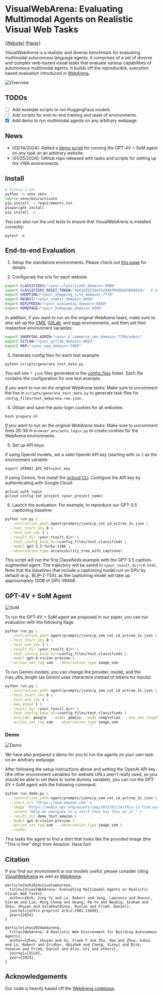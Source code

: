 # VisualWebArena: Evaluating Multimodal Agents on Realistic Visual Web Tasks
<!-- <p align="center">
<a href="https://www.python.org/downloads/release/python-3109/"><img src="https://img.shields.io/badge/python-3.10-blue.svg" alt="Python 3.10"></a>
<a href="https://pre-commit.com/"><img src="https://img.shields.io/badge/pre--commit-enabled-brightgreen?logo=pre-commit&logoColor=white" alt="pre-commit"></a>
<a href="https://github.com/psf/black"><img src="https://img.shields.io/badge/code%20style-black-000000.svg" alt="Code style: black"></a>
<a href="https://mypy-lang.org/"><img src="https://www.mypy-lang.org/static/mypy_badge.svg" alt="Checked with mypy"></a>
<a href="https://beartype.readthedocs.io"><img src="https://raw.githubusercontent.com/beartype/beartype-assets/main/badge/bear-ified.svg" alt="bear-ified"></a>
</p> -->

[<a href="https://jykoh.com/vwa">Website</a>] 
[<a href="https://arxiv.org/abs/2401.13649">Paper</a>]

<i>VisualWebArena</i> is a realistic and diverse benchmark for evaluating multimodal autonomous language agents. It comprises of a set of diverse and complex web-based visual tasks that evaluate various capabilities of autonomous multimodal agents. It builds off the reproducible, execution based evaluation introduced in <a href="https://webarena.dev" target="_blank">WebArena</a>.

![Overview](media/overview.png)

## TODOs
- [ ] Add example scripts to run HuggingFace models.
- [ ] Add scripts for end-to-end training and reset of environments.
- [x] Add demo to run multimodal agents on any arbitrary webpage.

## News
- [02/14/2024]: Added a [demo script](run_demo.py) for running the GPT-4V + SoM agent on any task on an arbitrary website.
- [01/25/2024]: GitHub repo released with tasks and scripts for setting up the VWA environments.

## Install
```bash
# Python 3.10+
python -m venv venv
source venv/bin/activate
pip install -r requirements.txt
playwright install
pip install -e .
```

You can also run the unit tests to ensure that VisualWebArena is installed correctly:
```
pytest -x
```


## End-to-end Evaluation
1. Setup the standalone environments.
Please check out [this page](environment_docker/README.md) for details.

2. Configurate the urls for each website.
```bash
export CLASSIFIEDS="<your_classifieds_domain>:9980"
export CLASSIFIEDS_RESET_TOKEN="4b61655535e7ed388f0d40a93600254c"  # Default reset token for classifieds site, change if you edited its docker-compose.yml
export SHOPPING="<your_shopping_site_domain>:7770"
export REDDIT="<your_reddit_domain>:9999"
export WIKIPEDIA="<your_wikipedia_domain>:8888"
export HOMEPAGE="<your_homepage_domain>:4399"
```

In addition, if you want to run on the original WebArena tasks, make sure to also set up the [CMS](https://github.com/web-arena-x/webarena/blob/main/environment_docker/README.md#e-commerce-content-management-system-cms), [GitLab](https://github.com/web-arena-x/webarena/blob/main/environment_docker/README.md#gitlab-website), and [map](https://github.com/web-arena-x/webarena/blob/main/environment_docker/README.md#map) environments, and then set their respective environment variables:
```bash
export SHOPPING_ADMIN="<your_e_commerce_cms_domain>:7780/admin"
export GITLAB="<your_gitlab_domain>:8023"
export MAP="<your_map_domain>:3000"
```

3. Generate config files for each test example:
```bash
python scripts/generate_test_data.py
```
You will see `*.json` files generated in the [config_files](./config_files) folder. Each file contains the configuration for one test example.

*If you want to run on the original WebArena tasks:* Make sure to uncomment the line in `scripts/generate_test_data.py` to generate task files for `config_files/test_webarena.raw.json`.

4. Obtain and save the auto-login cookies for all websites:
```
bash prepare.sh
```

*If you want to run on the original WebArena tasks:* Make sure to uncomment lines 35-38 in `browser_env/auto_login.py` to create cookies for the WebArena environments.

5. Set up API keys.

If using OpenAI models, set a valid OpenAI API key (starting with `sk-`) as the environment variable:
```
export OPENAI_API_KEY=your_key
```

If using Gemini, first install the [gcloud CLI](https://cloud.google.com/sdk/docs/install). Configure the API key by authenticating with Google Cloud:
```
gcloud auth login
gcloud config set project <your_project_name>
```

6. Launch the evaluation. For example, to reproduce our GPT-3.5 captioning baseline:
```bash
python run.py \
  --instruction_path agent/prompts/jsons/p_cot_id_actree_3s.json \
  --test_start_idx 0 \
  --test_end_idx 1 \
  --result_dir <your_result_dir> \
  --test_config_base_dir=config_files/test_classifieds \
  --model gpt-3.5-turbo-1106 \
  --observation_type accessibility_tree_with_captioner
```
This script will run the first Classifieds example with the GPT-3.5 caption-augmented agent. The trajectory will be saved in `<your_result_dir>/0.html`. Note that the baselines that include a captioning model run on GPU by default (e.g., BLIP-2-T5XL as the captioning model will take up approximately 12GB of GPU VRAM).

## GPT-4V + SoM Agent
![SoM](media/som_figure.png)

To run the GPT-4V + SoM agent we proposed in our paper, you can run evaluation with the following flags:
```bash
python run.py \
  --instruction_path agent/prompts/jsons/p_som_cot_id_actree_3s.json \
  --test_start_idx 0 \
  --test_end_idx 1 \
  --result_dir <your_result_dir> \
  --test_config_base_dir=config_files/test_classifieds \
  --model gpt-4-vision-preview \
  --action_set_tag som  --observation_type image_som
```

To run Gemini models, you can change the provider, model, and the max_obs_length (as Gemini uses characters instead of tokens for inputs):
```bash
python run.py \
  --instruction_path agent/prompts/jsons/p_som_cot_id_actree_3s.json \
  --test_start_idx 0 \
  --test_end_idx 1 \
  --max_steps 1 \
  --result_dir <your_result_dir> \
  --test_config_base_dir=config_files/test_classifieds \
  --provider google  --model gemini --mode completion  --max_obs_length 15360 \
  --action_set_tag som  --observation_type image_som
```

### Demo
![Demo](media/find_restaurant.gif)

We have also prepared a demo for you to run the agents on your own task on an arbitrary webpage.

After following the setup instructions above and setting the OpenAI API key (the other environment variables for website URLs aren't really used, so you should be able to set them to some dummy variable), you can run the GPT-4V + SoM agent with the following command:
```bash
python run_demo.py \
  --instruction_path agent/prompts/jsons/p_som_cot_id_actree_3s.json \
  --start_url "https://www.amazon.com" \
  --image "https://media.npr.org/assets/img/2023/01/14/this-is-fine_wide-0077dc0607062e15b476fb7f3bd99c5f340af356-s1400-c100.jpg" \
  --intent "Help me navigate to a shirt that has this on it." \
  --result_dir demo_test_amazon \
  --model gpt-4-vision-preview \
  --action_set_tag som  --observation_type image_som \
  --render
```

This tasks the agent to find a shirt that looks like the provided image (the "This is fine" dog) from Amazon. Have fun!


## Citation
If you find our environment or our models useful, please consider citing <a href="https://jykoh.com/vwa" target="_blank">VisualWebArena</a> as well as <a href="https://webarena.dev/" target="_blank">WebArena</a>:
```
@article{koh2024visualwebarena,
  title={VisualWebArena: Evaluating Multimodal Agents on Realistic Visual Web Tasks},
  author={Koh, Jing Yu and Lo, Robert and Jang, Lawrence and Duvvur, Vikram and Lim, Ming Chong and Huang, Po-Yu and Neubig, Graham and Zhou, Shuyan and Salakhutdinov, Ruslan and Fried, Daniel},
  journal={arXiv preprint arXiv:2401.13649},
  year={2024}
}

@article{zhou2024webarena,
  title={WebArena: A Realistic Web Environment for Building Autonomous Agents},
  author={Zhou, Shuyan and Xu, Frank F and Zhu, Hao and Zhou, Xuhui and Lo, Robert and Sridhar, Abishek and Cheng, Xianyi and Bisk, Yonatan and Fried, Daniel and Alon, Uri and others},
  journal={ICLR},
  year={2024}
}
```

## Acknowledgements

Our code is heavily based off the <a href="https://github.com/web-arena-x/webarena">WebArena codebase</a>.
